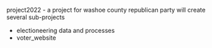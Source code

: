 project2022 - a project for washoe county republican party
will create several sub-projects
- electioneering data and processes
- voter_website

